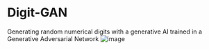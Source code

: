# Digit-GAN
Generating random numerical digits with a generative AI trained in a Generative Adversarial Network
![image](https://github.com/iitimii/Digit-GAN/assets/106264110/c845b580-485e-401e-896a-5039e1d607f9)
